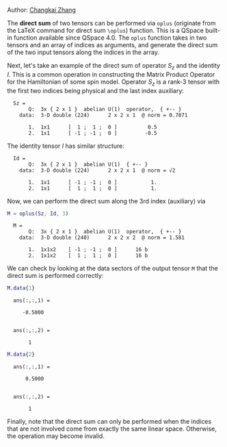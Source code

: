 
Author: [Changkai Zhang](https://www.theorie.physik.uni-muenchen.de/17ls_th_solidstate_en/members/sci_mem/anand1/index.html)

The **direct sum** of two tensors can be performed via <span style="font-family: monospace; font-size:.85em">oplus</span> (originate from the LaTeX command for direct sum <span style="font-family: monospace; font-size:.85em">\oplus</span>) function. This is a QSpace built-in function available since QSpace 4.0. The <span style="font-family: monospace; font-size:.85em">oplus</span> function takes in two tensors and an array of indices as arguments, and generate the direct sum of the two input tensors along the indices in the array.

Next, let's take an example of the direct sum of operator $S_z$ and the identity $I$. This is a common operation in constructing the Matrix Product Operator for the Hamiltonian of some spin model. Operator $S_z$ is a rank-3 tensor with the first two indices being physical and the last index auxiliary:

<div style="margin:1em"><span style="font-family: monospace; font-size:.85em">
Sz&nbsp;=&nbsp;<br>&nbsp;&nbsp;&nbsp;&nbsp;&nbsp;Q:&nbsp;&nbsp;3x&nbsp;{&nbsp;2&nbsp;x&nbsp;1&nbsp;}&nbsp;&nbsp;abelian&nbsp;U(1)&nbsp;&nbsp;operator,&nbsp;&nbsp;{&nbsp;+--&nbsp;}<br>&nbsp;&nbsp;data:&nbsp;&nbsp;3-D&nbsp;double&nbsp;(224)&nbsp;&nbsp;&nbsp;&nbsp;&nbsp;&nbsp;2&nbsp;x&nbsp;2&nbsp;x&nbsp;1&nbsp;&nbsp;@&nbsp;norm&nbsp;=&nbsp;0.7071<br><br>&nbsp;&nbsp;&nbsp;&nbsp;&nbsp;1.&nbsp;&nbsp;1x1&nbsp;&nbsp;&nbsp;&nbsp;&nbsp;&nbsp;[&nbsp;&nbsp;1&nbsp;;&nbsp;&nbsp;1&nbsp;;&nbsp;&nbsp;0&nbsp;]&nbsp;&nbsp;&nbsp;&nbsp;&nbsp;&nbsp;&nbsp;&nbsp;&nbsp;&nbsp;0.5<br>&nbsp;&nbsp;&nbsp;&nbsp;&nbsp;2.&nbsp;&nbsp;1x1&nbsp;&nbsp;&nbsp;&nbsp;&nbsp;&nbsp;[&nbsp;-1&nbsp;;&nbsp;-1&nbsp;;&nbsp;&nbsp;0&nbsp;]&nbsp;&nbsp;&nbsp;&nbsp;&nbsp;&nbsp;&nbsp;&nbsp;&nbsp;-0.5
</span></div>

The identity tensor $I$ has similar structure:

<div style="margin:1em"><span style="font-family: monospace; font-size:.85em">
Id&nbsp;=&nbsp;<br>&nbsp;&nbsp;&nbsp;&nbsp;&nbsp;Q:&nbsp;&nbsp;3x&nbsp;{&nbsp;2&nbsp;x&nbsp;1&nbsp;}&nbsp;&nbsp;abelian&nbsp;U(1)&nbsp;&nbsp;{&nbsp;+--&nbsp;}<br>&nbsp;&nbsp;data:&nbsp;&nbsp;3-D&nbsp;double&nbsp;(224)&nbsp;&nbsp;&nbsp;&nbsp;&nbsp;&nbsp;2&nbsp;x&nbsp;2&nbsp;x&nbsp;1&nbsp;&nbsp;@&nbsp;norm&nbsp;=&nbsp;√2<br><br>&nbsp;&nbsp;&nbsp;&nbsp;&nbsp;1.&nbsp;&nbsp;1x1&nbsp;&nbsp;&nbsp;&nbsp;&nbsp;&nbsp;[&nbsp;-1&nbsp;;&nbsp;-1&nbsp;;&nbsp;&nbsp;0&nbsp;]&nbsp;&nbsp;&nbsp;&nbsp;&nbsp;&nbsp;&nbsp;&nbsp;&nbsp;&nbsp;&nbsp;1.<br>&nbsp;&nbsp;&nbsp;&nbsp;&nbsp;2.&nbsp;&nbsp;1x1&nbsp;&nbsp;&nbsp;&nbsp;&nbsp;&nbsp;[&nbsp;&nbsp;1&nbsp;;&nbsp;&nbsp;1&nbsp;;&nbsp;&nbsp;0&nbsp;]&nbsp;&nbsp;&nbsp;&nbsp;&nbsp;&nbsp;&nbsp;&nbsp;&nbsp;&nbsp;&nbsp;1.
</span></div>

Now, we can perform the direct sum along the 3rd index (auxiliary) via

```matlab
M = oplus(Sz, Id, 3)
```
<div style="margin:1em"><span style="font-family: monospace; font-size:.85em">
M&nbsp;=&nbsp;<br>&nbsp;&nbsp;&nbsp;&nbsp;&nbsp;Q:&nbsp;&nbsp;3x&nbsp;{&nbsp;2&nbsp;x&nbsp;1&nbsp;}&nbsp;&nbsp;abelian&nbsp;U(1)&nbsp;&nbsp;operator,&nbsp;&nbsp;{&nbsp;+--&nbsp;}<br>&nbsp;&nbsp;data:&nbsp;&nbsp;3-D&nbsp;double&nbsp;(240)&nbsp;&nbsp;&nbsp;&nbsp;&nbsp;&nbsp;2&nbsp;x&nbsp;2&nbsp;x&nbsp;2&nbsp;&nbsp;@&nbsp;norm&nbsp;=&nbsp;1.581<br><br>&nbsp;&nbsp;&nbsp;&nbsp;&nbsp;1.&nbsp;&nbsp;1x1x2&nbsp;&nbsp;&nbsp;&nbsp;[&nbsp;-1&nbsp;;&nbsp;-1&nbsp;;&nbsp;&nbsp;0&nbsp;]&nbsp;&nbsp;&nbsp;&nbsp;&nbsp;&nbsp;16&nbsp;b&nbsp;<br>&nbsp;&nbsp;&nbsp;&nbsp;&nbsp;2.&nbsp;&nbsp;1x1x2&nbsp;&nbsp;&nbsp;&nbsp;[&nbsp;&nbsp;1&nbsp;;&nbsp;&nbsp;1&nbsp;;&nbsp;&nbsp;0&nbsp;]&nbsp;&nbsp;&nbsp;&nbsp;&nbsp;&nbsp;16&nbsp;b&nbsp;
</span></div>

We can check by looking at the data sectors of the output tensor <span style="font-family: monospace; font-size:.85em">M</span> that the direct sum is performed correctly:

```matlab
M.data{1}
```
<div style="margin:1em"><span style="font-family: monospace; font-size:.85em">
ans(:,:,1)&nbsp;=<br><br>&nbsp;&nbsp;&nbsp;-0.5000<br><br><br>ans(:,:,2)&nbsp;=<br><br>&nbsp;&nbsp;&nbsp;&nbsp;&nbsp;1
</span></div>

```matlab
M.data{2}
```
<div style="margin:1em"><span style="font-family: monospace; font-size:.85em">
ans(:,:,1)&nbsp;=<br><br>&nbsp;&nbsp;&nbsp;&nbsp;0.5000<br><br><br>ans(:,:,2)&nbsp;=<br><br>&nbsp;&nbsp;&nbsp;&nbsp;&nbsp;1
</span></div>

Finally, note that the direct sum can only be performed when the indices that are not involved come from exactly the same linear space. Otherwise, the operation may become invalid.
